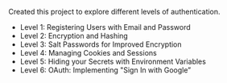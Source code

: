 Created this project to explore different levels of authentication. </br>
- Level 1: Registering Users with Email and Password </br>
- Level 2: Encryption and Hashing</br>
- Level 3: Salt Passwords for Improved Encryption</br>
- Level 4: Managing Cookies and Sessions</br>
- Level 5: Hiding your Secrets with Environment Variables</br>
- Level 6: OAuth: Implementing "Sign In with Google”</br>
